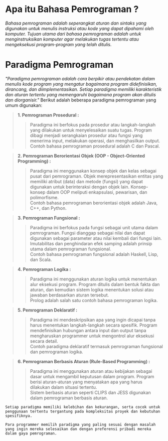 # Apa itu Bahasa Pemrograman ?
_Bahasa pemrograman adalah seperangkat aturan dan sintaks yang digunakan untuk menulis instruksi atau kode yang dapat dipahami oleh komputer. Tujuan utama dari bahasa pemrograman adalah untuk menginstruksikan komputer agar melakukan tugas tertentu atau mengeksekusi program-program yang telah ditulis._

# Paradigma Pemrograman
_"Paradigma pemrograman adalah cara berpikir atau pendekatan dalam menulis kode program yang mengatur bagaimana program didefinisikan, dirancang, dan diimplementasikan. Setiap paradigma memiliki karakteristik dan aturan tertentu yang memengaruhi bagaimana program akan ditulis dan diorganisir."_ Berikut adalah beberapa paradigma pemrograman yang umum digunakan:

> **1. Pemrograman Prosedural :**
>> Paradigma ini berfokus pada prosedur atau langkah-langkah yang dilakukan untuk menyelesaikan suatu tugas.
>> Program dibagi menjadi serangkaian prosedur atau fungsi yang menerima input, melakukan operasi, dan menghasilkan output.
>> Contoh bahasa pemrograman prosedural adalah C dan Pascal.

> **2. Pemrograman Berorientasi Objek (OOP - Object-Oriented Programming) :**
>> Paradigma ini menggunakan konsep objek dan kelas sebagai pusat dari pemrograman. Objek merepresentasikan entitas yang memiliki atribut (data) dan metode (fungsi) yang dapat digunakan untuk berinteraksi dengan objek lain.
>> Konsep-konsep dalam OOP meliputi enkapsulasi, pewarisan, dan polimorfisme.<br>
>> Contoh bahasa pemrograman berorientasi objek adalah Java, C++, dan Python.

> **3. Pemrograman Fungsional :**
>> Paradigma ini berfokus pada fungsi sebagai unit utama dalam pemrograman.
>> Fungsi dianggap sebagai nilai dan dapat digunakan sebagai parameter atau nilai kembali dari fungsi lain.
>> Imutabilitas dan penghindaran efek samping adalah prinsip utama dalam pemrograman fungsional.<br>
>> Contoh bahasa pemrograman fungsional adalah Haskell, Lisp, dan Scala.

> **4. Pemrograman Logika :**
>> Paradigma ini menggunakan aturan logika untuk menentukan alur eksekusi program.
>> Program ditulis dalam bentuk fakta dan aturan, dan kemudian sistem logika menentukan solusi atau jawaban berdasarkan aturan tersebut.<br>
>> Prolog adalah salah satu contoh bahasa pemrograman logika.

> **5. Pemrograman Deklaratif :**
>> Paradigma ini mendeskripsikan apa yang ingin dicapai tanpa harus menentukan langkah-langkah secara spesifik.
>> Program mendefinisikan hubungan antara input dan output tanpa mengharuskan programmer untuk mengontrol alur eksekusi secara detail.<br>
>> Contoh paradigma deklaratif termasuk pemrograman fungsional dan pemrograman logika.

> **6. Pemrograman Berbasis Aturan (Rule-Based Programming) :**
>> Paradigma ini menggunakan aturan atau kebijakan sebagai dasar untuk mengambil keputusan dalam program.
>> Program berisi aturan-aturan yang menyatakan apa yang harus dilakukan dalam situasi tertentu.<br>
>> Sistem berbasis aturan seperti CLIPS dan JESS digunakan dalam pemrograman berbasis aturan.

```
Setiap paradigma memiliki kelebihan dan kekurangan, serta cocok untuk penggunaan tertentu tergantung pada kompleksitas proyek dan kebutuhan spesifiknya.

Para programmer memilih paradigma yang paling sesuai dengan masalah yang ingin mereka selesaikan dan dengan preferensi pribadi mereka dalam gaya pemrograman.
```